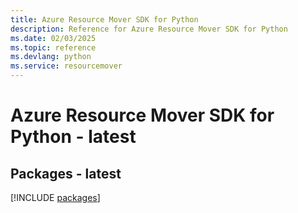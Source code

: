```yaml
---
title: Azure Resource Mover SDK for Python
description: Reference for Azure Resource Mover SDK for Python
ms.date: 02/03/2025
ms.topic: reference
ms.devlang: python
ms.service: resourcemover
---
```

# Azure Resource Mover SDK for Python - latest
## Packages - latest
[!INCLUDE [packages](resource-mover-index.md)]